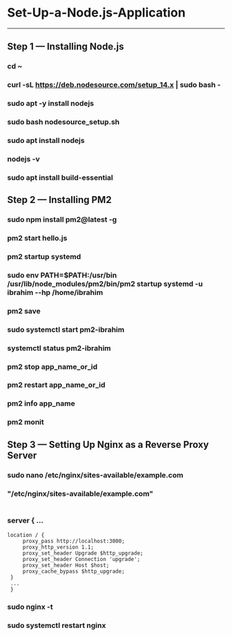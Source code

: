 # Set-Up-a-Node.js-Application
-------------------------------

## Step 1 — Installing Node.js

### cd ~
### curl -sL https://deb.nodesource.com/setup_14.x | sudo bash -
### sudo apt -y install nodejs
### sudo bash nodesource_setup.sh
### sudo apt install nodejs
### nodejs -v
### sudo apt install build-essential


## Step 2 — Installing PM2

### sudo npm install pm2@latest -g
### pm2 start hello.js
### pm2 startup systemd
### sudo env PATH=$PATH:/usr/bin /usr/lib/node_modules/pm2/bin/pm2 startup systemd -u ibrahim --hp /home/ibrahim
### pm2 save
### sudo systemctl start pm2-ibrahim
### systemctl status pm2-ibrahim
### pm2 stop app_name_or_id
### pm2 restart app_name_or_id
### pm2 info app_name
### pm2 monit

## Step 3 — Setting Up Nginx as a Reverse Proxy Server

### sudo nano /etc/nginx/sites-available/example.com
### "/etc/nginx/sites-available/example.com"
### <br/> server {  ...
    location / {
         proxy_pass http://localhost:3000;
         proxy_http_version 1.1;
         proxy_set_header Upgrade $http_upgrade;
         proxy_set_header Connection 'upgrade';
         proxy_set_header Host $host;
         proxy_cache_bypass $http_upgrade;
     }
     ...
     }   
### sudo nginx -t
### sudo systemctl restart nginx


